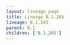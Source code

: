 ```yaml
---
layout: lineage_page
title: Lineage B.1.265
lineage: B.1.265
parent: B.1
children: ['B.1.265']
---
```

